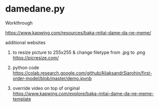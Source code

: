 # damedane.py

Workthrough

https://www.kapwing.com/resources/baka-mitai-dame-da-ne-meme/



additional websites

1. to resize picture to 255x255 & change filetype from .jpg to .png
https://picresize.com/

2. python code
https://colab.research.google.com/github/AliaksandrSiarohin/first-order-model/blob/master/demo.ipynb

3. override video on top of original
https://www.kapwing.com/explore/baka-mitai-dame-da-ne-meme-template
